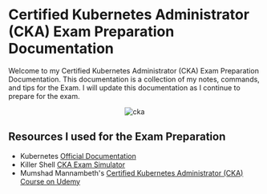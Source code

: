 # Certified Kubernetes Administrator (CKA) Exam Preparation Documentation

Welcome to my Certified Kubernetes Administrator (CKA) Exam Preparation Documentation. This documentation is a collection of my notes, commands, and tips for the Exam. I will update this documentation as I continue to prepare for the exam.

<p align="center">
    <img src="https://github.com/mathesh-me/cka-prep-documentation/assets/144098846/62063e26-76e0-4706-94ca-0dd06adbeb61" alt="cka" />
</p>

## Resources I used for the Exam Preparation

- Kubernetes [Official Documentation](https://kubernetes.io/docs/home/)
- Killer Shell [CKA Exam Simulator](https://killer.sh/cka)
- Mumshad Mannambeth's [Certified Kubernetes Administrator (CKA) Course on Udemy](https://www.udemy.com/course/certified-kubernetes-administrator/)

